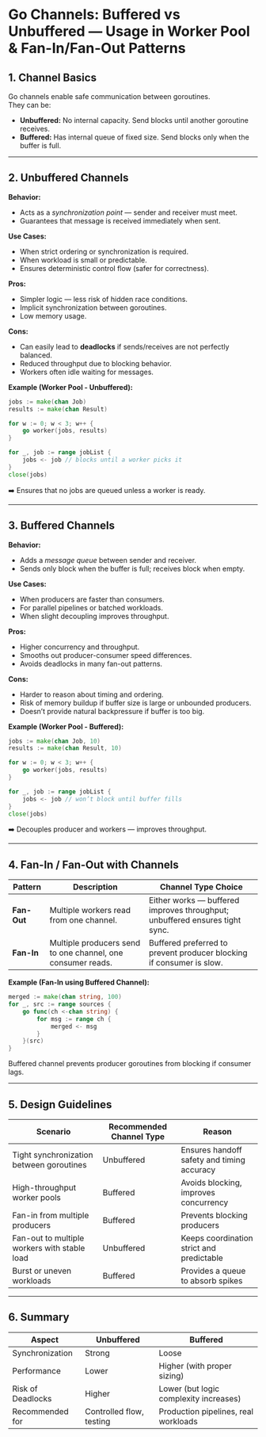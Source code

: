 # Go Channels: Buffered vs Unbuffered — Usage in Worker Pool & Fan-In/Fan-Out Patterns

## 1. Channel Basics
Go channels enable safe communication between goroutines.  
They can be:
- **Unbuffered:** No internal capacity. Send blocks until another goroutine receives.
- **Buffered:** Has internal queue of fixed size. Send blocks only when the buffer is full.

---

## 2. Unbuffered Channels
**Behavior:**
- Acts as a *synchronization point* — sender and receiver must meet.
- Guarantees that message is received immediately when sent.

**Use Cases:**
- When strict ordering or synchronization is required.
- When workload is small or predictable.
- Ensures deterministic control flow (safer for correctness).

**Pros:**
- Simpler logic — less risk of hidden race conditions.
- Implicit synchronization between goroutines.
- Low memory usage.

**Cons:**
- Can easily lead to **deadlocks** if sends/receives are not perfectly balanced.
- Reduced throughput due to blocking behavior.
- Workers often idle waiting for messages.

**Example (Worker Pool - Unbuffered):**
```go
jobs := make(chan Job)
results := make(chan Result)

for w := 0; w < 3; w++ {
    go worker(jobs, results)
}

for _, job := range jobList {
    jobs <- job // blocks until a worker picks it
}
close(jobs)
```
➡️ Ensures that no jobs are queued unless a worker is ready.

---

## 3. Buffered Channels
**Behavior:**
- Adds a *message queue* between sender and receiver.
- Sends only block when the buffer is full; receives block when empty.

**Use Cases:**
- When producers are faster than consumers.
- For parallel pipelines or batched workloads.
- When slight decoupling improves throughput.

**Pros:**
- Higher concurrency and throughput.
- Smooths out producer-consumer speed differences.
- Avoids deadlocks in many fan-out patterns.

**Cons:**
- Harder to reason about timing and ordering.
- Risk of memory buildup if buffer size is large or unbounded producers.
- Doesn’t provide natural backpressure if buffer is too big.

**Example (Worker Pool - Buffered):**
```go
jobs := make(chan Job, 10)
results := make(chan Result, 10)

for w := 0; w < 3; w++ {
    go worker(jobs, results)
}

for _, job := range jobList {
    jobs <- job // won’t block until buffer fills
}
close(jobs)
```
➡️ Decouples producer and workers — improves throughput.

---

## 4. Fan-In / Fan-Out with Channels

| Pattern | Description | Channel Type Choice |
|----------|--------------|--------------------|
| **Fan-Out** | Multiple workers read from one channel. | Either works — buffered improves throughput; unbuffered ensures tight sync. |
| **Fan-In** | Multiple producers send to one channel, one consumer reads. | Buffered preferred to prevent producer blocking if consumer is slow. |

**Example (Fan-In using Buffered Channel):**
```go
merged := make(chan string, 100)
for _, src := range sources {
    go func(ch <-chan string) {
        for msg := range ch {
            merged <- msg
        }
    }(src)
}
```
Buffered channel prevents producer goroutines from blocking if consumer lags.

---

## 5. Design Guidelines

| Scenario | Recommended Channel Type | Reason |
|-----------|--------------------------|---------|
| Tight synchronization between goroutines | Unbuffered | Ensures handoff safety and timing accuracy |
| High-throughput worker pools | Buffered | Avoids blocking, improves concurrency |
| Fan-in from multiple producers | Buffered | Prevents blocking producers |
| Fan-out to multiple workers with stable load | Unbuffered | Keeps coordination strict and predictable |
| Burst or uneven workloads | Buffered | Provides a queue to absorb spikes |

---

## 6. Summary

| Aspect | Unbuffered | Buffered |
|--------|-------------|----------|
| Synchronization | Strong | Loose |
| Performance | Lower | Higher (with proper sizing) |
| Risk of Deadlocks | Higher | Lower (but logic complexity increases) |
| Recommended for | Controlled flow, testing | Production pipelines, real workloads |
